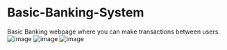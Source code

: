 # Basic-Banking-System
Basic Banking webpage where you can make transactions between users.
![image](https://user-images.githubusercontent.com/76261062/133620655-4ea4e927-a6e3-42dc-9e04-0355b2fe4051.png)
![image](https://user-images.githubusercontent.com/76261062/133620709-9fd16f78-42b6-4f19-96e8-f89324112eb9.png)
![image](https://user-images.githubusercontent.com/76261062/133620743-43e8714b-c8dd-439d-bd82-a0a909d7040f.png)
